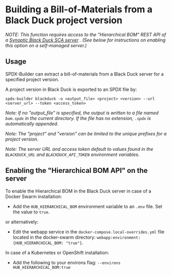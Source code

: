 # Building a Bill-of-Materials from a Black Duck project version

_NOTE: This function requires access to the "Hierarchical BOM" REST API of
a [Synoptic Black Duck SCA server](https://www.synopsys.com/software-integrity/security-testing/software-composition-analysis.html)
. (See below for instructions on enabling this option on a self-managed
server.)_

## Usage 
SPDX-Builder can extract a bill-of-materials from a Black Duck server for a
specified project version.

A project version in Black Duck is exported to an SPDX file by:

```shell
spdx-builder blackduck -o <output_file> <project> <version> --url <server_url> --token <access_token>
```

_Note: If no "output_file" is specified, the output is written to a file named
`bom.spdx` in the current directory. If the file has no extension, `.spdx`
is automatically appended._

_Note: The "project" and "version" can be limited to the unique prefixes for a
project version._

_Note: The server URL and access token default to values found in
the `BLACKDUCK_URL` and `BLACKDUCK_API_TOKEN` environment variables._

## Enabling the "Hierarchical BOM API" on the server

To enable the Hierarchical BOM in the Black Duck server in case of a Docker
Swarm installation:

- Add the `HUB_HIERARCHICAL_BOM` environment variable to an `.env` file. Set the
  value to `true`.

or alternatively:

- Edit the webapp service in the `docker-compose.local-overrides.yml`
  file located in the docker-swarm directory: `webapp:environment:
  {HUB_HIERARCHICAL_BOM: "true"}`.

In case of a Kubernetes or OpenShift installation:

- Add the following to your environs
  flag: `--environs HUB_HIERARCHICAL_BOM:true`

